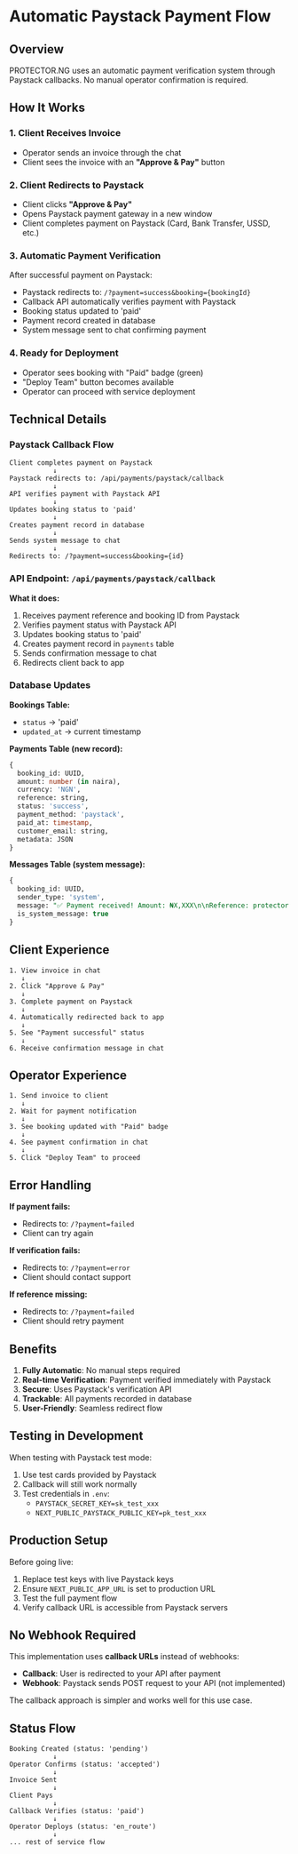 # Automatic Paystack Payment Flow

## Overview
PROTECTOR.NG uses an automatic payment verification system through Paystack callbacks. No manual operator confirmation is required.

## How It Works

### 1. **Client Receives Invoice**
- Operator sends an invoice through the chat
- Client sees the invoice with an **"Approve & Pay"** button

### 2. **Client Redirects to Paystack**
- Client clicks **"Approve & Pay"**
- Opens Paystack payment gateway in a new window
- Client completes payment on Paystack (Card, Bank Transfer, USSD, etc.)

### 3. **Automatic Payment Verification**
After successful payment on Paystack:
- Paystack redirects to: `/?payment=success&booking={bookingId}`
- Callback API automatically verifies payment with Paystack
- Booking status updated to 'paid'
- Payment record created in database
- System message sent to chat confirming payment

### 4. **Ready for Deployment**
- Operator sees booking with "Paid" badge (green)
- "Deploy Team" button becomes available
- Operator can proceed with service deployment

## Technical Details

### Paystack Callback Flow
```
Client completes payment on Paystack
           ↓
Paystack redirects to: /api/payments/paystack/callback
           ↓
API verifies payment with Paystack API
           ↓
Updates booking status to 'paid'
           ↓
Creates payment record in database
           ↓
Sends system message to chat
           ↓
Redirects to: /?payment=success&booking={id}
```

### API Endpoint: `/api/payments/paystack/callback`

**What it does:**
1. Receives payment reference and booking ID from Paystack
2. Verifies payment status with Paystack API
3. Updates booking status to 'paid'
4. Creates payment record in `payments` table
5. Sends confirmation message to chat
6. Redirects client back to app

### Database Updates

**Bookings Table:**
- `status` → 'paid'
- `updated_at` → current timestamp

**Payments Table (new record):**
```sql
{
  booking_id: UUID,
  amount: number (in naira),
  currency: 'NGN',
  reference: string,
  status: 'success',
  payment_method: 'paystack',
  paid_at: timestamp,
  customer_email: string,
  metadata: JSON
}
```

**Messages Table (system message):**
```sql
{
  booking_id: UUID,
  sender_type: 'system',
  message: "✅ Payment received! Amount: ₦X,XXX\n\nReference: protector_xxx\n\nYour protection service request is being processed.",
  is_system_message: true
}
```

## Client Experience

```
1. View invoice in chat
   ↓
2. Click "Approve & Pay"
   ↓
3. Complete payment on Paystack
   ↓
4. Automatically redirected back to app
   ↓
5. See "Payment successful" status
   ↓
6. Receive confirmation message in chat
```

## Operator Experience

```
1. Send invoice to client
   ↓
2. Wait for payment notification
   ↓
3. See booking updated with "Paid" badge
   ↓
4. See payment confirmation in chat
   ↓
5. Click "Deploy Team" to proceed
```

## Error Handling

**If payment fails:**
- Redirects to: `/?payment=failed`
- Client can try again

**If verification fails:**
- Redirects to: `/?payment=error`
- Client should contact support

**If reference missing:**
- Redirects to: `/?payment=failed`
- Client should retry payment

## Benefits

1. **Fully Automatic**: No manual steps required
2. **Real-time Verification**: Payment verified immediately with Paystack
3. **Secure**: Uses Paystack's verification API
4. **Trackable**: All payments recorded in database
5. **User-Friendly**: Seamless redirect flow

## Testing in Development

When testing with Paystack test mode:
1. Use test cards provided by Paystack
2. Callback will still work normally
3. Test credentials in `.env`:
   - `PAYSTACK_SECRET_KEY=sk_test_xxx`
   - `NEXT_PUBLIC_PAYSTACK_PUBLIC_KEY=pk_test_xxx`

## Production Setup

Before going live:
1. Replace test keys with live Paystack keys
2. Ensure `NEXT_PUBLIC_APP_URL` is set to production URL
3. Test the full payment flow
4. Verify callback URL is accessible from Paystack servers

## No Webhook Required

This implementation uses **callback URLs** instead of webhooks:
- **Callback**: User is redirected to your API after payment
- **Webhook**: Paystack sends POST request to your API (not implemented)

The callback approach is simpler and works well for this use case.

## Status Flow

```
Booking Created (status: 'pending')
           ↓
Operator Confirms (status: 'accepted')
           ↓
Invoice Sent
           ↓
Client Pays
           ↓
Callback Verifies (status: 'paid')
           ↓
Operator Deploys (status: 'en_route')
           ↓
... rest of service flow
```




